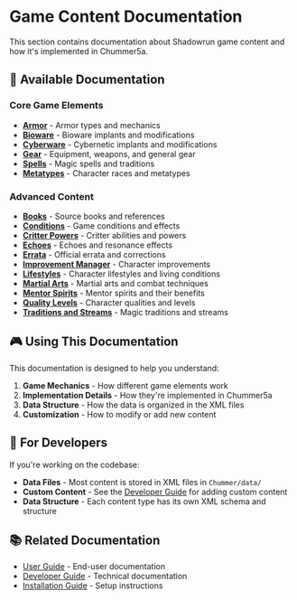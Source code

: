 # Game Content Documentation

This section contains documentation about Shadowrun game content and how it's implemented in Chummer5a.

## 📖 Available Documentation

### Core Game Elements
- **[Armor](Armor)** - Armor types and mechanics
- **[Bioware](Bioware)** - Bioware implants and modifications
- **[Cyberware](Cyberware)** - Cybernetic implants and modifications
- **[Gear](Gear)** - Equipment, weapons, and general gear
- **[Spells](Spells)** - Magic spells and traditions
- **[Metatypes](Metatypes)** - Character races and metatypes

### Advanced Content
- **[Books](Books)** - Source books and references
- **[Conditions](Conditions)** - Game conditions and effects
- **[Critter Powers](Critter-Powers)** - Critter abilities and powers
- **[Echoes](Echoes)** - Echoes and resonance effects
- **[Errata](Errata)** - Official errata and corrections
- **[Improvement Manager](Improvement-Manager)** - Character improvements
- **[Lifestyles](Lifestyles)** - Character lifestyles and living conditions
- **[Martial Arts](Martial-Arts)** - Martial arts and combat techniques
- **[Mentor Spirits](Mentor-Spirits)** - Mentor spirits and their benefits
- **[Quality Levels](Quality-Levels)** - Character qualities and levels
- **[Traditions and Streams](Traditions-and-Streams)** - Magic traditions and streams

## 🎮 Using This Documentation

This documentation is designed to help you understand:

1. **Game Mechanics** - How different game elements work
2. **Implementation Details** - How they're implemented in Chummer5a
3. **Data Structure** - How the data is organized in the XML files
4. **Customization** - How to modify or add new content

## 🔧 For Developers

If you're working on the codebase:

- **Data Files** - Most content is stored in XML files in `Chummer/data/`
- **Custom Content** - See the [Developer Guide](developer-guide) for adding custom content
- **Data Structure** - Each content type has its own XML schema and structure

## 📚 Related Documentation

- [User Guide](user-guide) - End-user documentation
- [Developer Guide](developer-guide) - Technical documentation
- [Installation Guide](User-Installation-Guide) - Setup instructions

